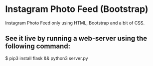 # Instagram Photo Feed (Bootstrap)
Instagram Photo Feed only using HTML, Bootstrap and a bit of CSS.

## See it live by running a web-server using the following command:

$ pip3 install flask && python3 server.py
